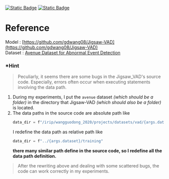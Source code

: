 [![Static Badge](https://img.shields.io/badge/Desc-pdf-blue)](https://github.com/weberyoutoo/AD/blob/main/HW4/AD_HW4.pdf)
[![Static Badge](https://img.shields.io/badge/Report-pdf-green)](https://github.com/weberyoutoo/AD/blob/main/HW4/112062646-report4.pdf)
# Reference
Model : [https://github.com/gdwang08/Jigsaw-VAD](https://github.com/gdwang08/Jigsaw-VAD)  
Dataset : [Avenue Dataset for Abnormal Event Detection](https://drive.google.com/file/d/1LGAkgoqu5AQJzkqpR8s8R97xbXK5S9Mq/view)

### *Hint
> Peculiarly, it seems there are some bugs in the Jigsaw_VAD's source code. Especially, errors often occur when executing statements involving the data path.

1. During my experiments, I put the `avenue` dataset *(which should be a folder)* in the directory that Jigsaw-VAD *(which should also be a folder)* is located.
2. The data paths in the source code are absolute path like
   ```cpp
   data_dir = f"/irip/wangguodong_2020/projects/datasets/vad/{args.dataset}/training"
   ```
   I redefine the data path as relative path like
   ```cpp
   data_dir = f"../{args.dataset}/training"
   ```
   **there many similar path define in the source code, so I redefine all the data path definition.**

> After the rewriting above and dealing with some scattered bugs, the code can work correctly in my experiments.
